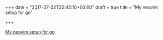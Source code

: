 +++
date = "2017-07-22T22:42:10+03:00"
draft = true
title = "My neovim setup for go"

+++

<p><a href="https://medium.com/@sebdah/my-neovim-setup-for-go-7f7b6e805876">My neovim setup for go</a></p>